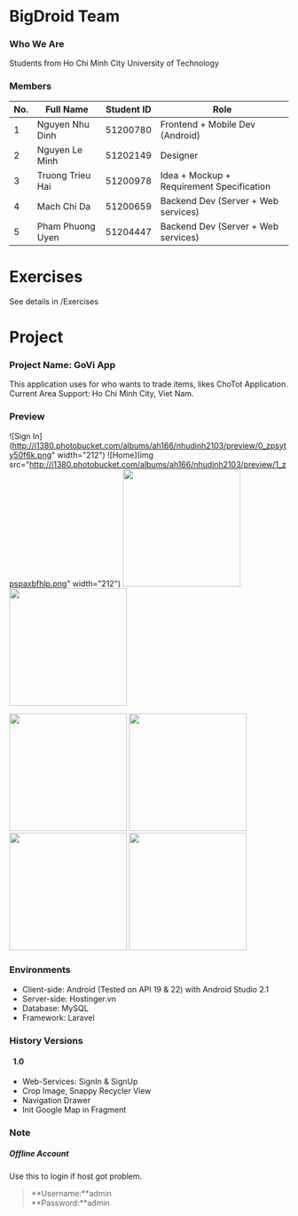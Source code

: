# BigDroid Team
### Who We Are
Students from Ho Chi Minh City University of Technology
### Members
| No. |     Full Name    | Student ID | Role                                     |
|-----|------------------|------------| -----------------------------------------|
| 1   | Nguyen Nhu Dinh  | 51200780   | Frontend + Mobile Dev (Android)          |
| 2   | Nguyen Le Minh   | 51202149   | Designer                                 |
| 3   | Truong Trieu Hai | 51200978   | Idea + Mockup + Requirement Specification|
| 4   | Mach Chi Da      | 51200659   | Backend Dev  (Server + Web services)     |
| 5   | Pham Phuong Uyen | 51204447   | Backend Dev  (Server + Web services)     |

# Exercises
See details in /Exercises

# Project
### Project Name: GoVi App
This application uses for who wants to trade items, likes ChoTot Application.</br>
Current Area Support: Ho Chi Minh City, Viet Nam.

### Preview
![Sign In](http://i1380.photobucket.com/albums/ah166/nhudinh2103/preview/0_zpsyty50f6k.png" width="212")
![Home](img src="http://i1380.photobucket.com/albums/ah166/nhudinh2103/preview/1_zpspaxbfhlp.png" width="212")
<img src="http://i1380.photobucket.com/albums/ah166/nhudinh2103/preview/3_zpsnjgkduyi.png" width="212">
<img src="http://i1380.photobucket.com/albums/ah166/nhudinh2103/preview/4_zpsvkou5p2p.png" width="212">

<img src="http://i1380.photobucket.com/albums/ah166/nhudinh2103/preview/4_zps43ptzsvw.png" width="212">
<img src="http://i1380.photobucket.com/albums/ah166/nhudinh2103/preview/2_zps8xdgfk36.png" width="212">
<img src="http://i1380.photobucket.com/albums/ah166/nhudinh2103/preview/6_zpslwzoaevo.png" width="212">
<img src="http://i1380.photobucket.com/albums/ah166/nhudinh2103/preview/7_zpsqnzxvakj.png" width="212">

### Environments
* Client-side: Android (Tested on API 19 & 22) with Android Studio 2.1
* Server-side: Hostinger.vn 
* Database: MySQL 
* Framework: Laravel 

### History Versions

#### &nbsp; 1.0
* Web-Services: SignIn & SignUp
* Crop Image, Snappy Recycler View
* Navigation Drawer
* Init Google Map in Fragment

### Note
##### Offline Account
Use this to login if host got problem.</br>
>**Username:**admin</br>
>**Password:**admin</br>
